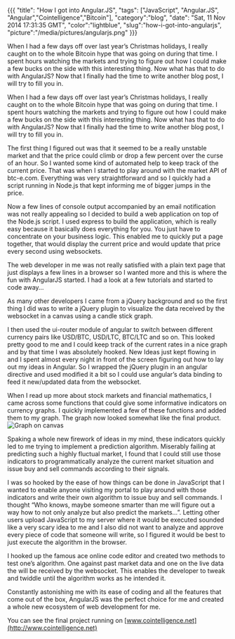 {{{
  "title": "How I got into Angular.JS",
  "tags": ["JavaScript", "Angular.JS", "Angular","Cointelligence","Bitcoin"],
  "category":"blog",
  "date": "Sat, 11 Nov 2014 17:31:35 GMT",
  "color":"lightblue",
  "slug":"how-i-got-into-angularjs",
  "picture":"/media/pictures/angularjs.png"
}}}

When I had a few days off over last year’s Christmas holidays, I really
caught on to the whole Bitcoin hype that was going on during that time.
I spent hours watching the markets and trying to figure out how I could
make a few bucks on the side with this interesting thing. Now what has
that to do with AngularJS? Now that I finally had the time to write
another blog post, I will try to fill you in.
<!--more-->
When I had a few days off over last year’s Christmas holidays, I really
caught on to the whole Bitcoin hype that was going on during that time.
I spent hours watching the markets and trying to figure out how I could
make a few bucks on the side with this interesting thing. Now what has
that to do with AngularJS? Now that I finally had the time to write
another blog post, I will try to fill you in.

The first thing I figured out was that it seemed to be a really unstable
market and that the price could climb or drop a few percent over the
curse of an hour. So I wanted some kind of automated help to keep track
of the current price. That was when I started to play around with the
market API of btc-e.com. Everything was very straightforward and so I
quickly had a script running in Node.js that kept informing me of bigger
jumps in the price.

Now a few lines of console output accompanied by an email notification
was not really appealing so I decided to build a web application on top
of the Node.js script. I used express to build the application, which is
really easy because it basically does everything for you. You just have
to concentrate on your business logic. This enabled me to quickly put a
page together, that would display the current price and would update
that price every second using websockets.

The web developer in me was not really satisfied with a plain text page
that just displays a few lines in a browser so I wanted more and this is
where the fun with AngularJS started. I had a look at a few tutorials
and started to code away…

As many other developers I came from a jQuery background and so the
first thing I did was to write a jQuery plugin to visualize the data
received by the websocket in a canvas using a candle stick graph.

I then used the ui-router module of angular to switch between different
currency pairs like USD/BTC, USD/LTC, BTC/LTC and so on. This looked
pretty good to me and I could keep track of the current rates in a nice
graph and by that time I was absolutely hooked. New Ideas just kept
flowing in and I spent almost every night in front of the screen
figuring out how to lay out my ideas in Angular. So I wrapped the jQuery
plugin in an angular directive and used modified it a bit so I could use
angular’s data binding to feed it new/updated data from the
websocket.

When I read up more about stock markets and financial mathematics, I
came across some functions that could give some informative indicators
on currency graphs. I quickly implemented a few of these functions and
added them to my graph. The graph now looked somewhat like the final
product. ![Graph on canvas](/media/pictures/coingraph.png)

Spaking a whole new firework of ideas in my mind, these indicators
quickly led to me trying to implement a prediction algorithm. Miserably
failing at predicting such a highly fluctual market, I found that I
could still use those indicators to programmatically analyze the current
market situation and issue buy and sell commands according to their
signals.

I was so hooked by the ease of how things can be done in JavaScript that
I wanted to enable anyone visiting my portal to play around with those
indicators and write their own algorithm to issue buy and sell commands.
I thought “Who knows, maybe someone smarter than me will figure out a
way how to not only analyze but also predict the markets…”. Letting
other users upload JavaScript to my server where it would be executed
sounded like a very scary idea to me and I also did not want to analyze
and approve every piece of code that someone will write, so I figured it
would be best to just execute the algorithm in the browser.

I hooked up the famous ace online code editor and created two methods to
test one’s algorithm. One against past market data and one on the live
data the will be received by the websocket. This enables the developer
to tweak and twiddle until the algorithm works as he intended it.

Constantly astonishing me with its ease of coding and all the features
that come out of the box, AngularJS was the perfect choice for me and
created a whole new ecosystem of web development for me.

You can see the final project running on [www.cointelligence.net](http://www.cointelligence.net)
